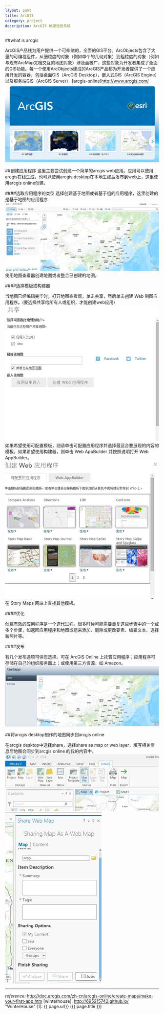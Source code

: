 ```yaml
---
layout: post
title: ArcGIS
category: project
description: ArcGIS 地理信息系统
---
```

##what is arcgis

ArcGIS产品线为用户提供一个可伸缩的，全面的GIS平台。ArcObjects包含了大量的可编程组件，从细粒度的对象（例如单个的几何对象）到粗粒度的对象（例如与现有ArcMap文档交互的地图对象）涉及面极广，这些对象为开发者集成了全面的GIS功能。每一个使用ArcObjects建成的ArcGIS产品都为开发者提供了一个应用开发的容器，包括桌面GIS（ArcGIS Desktop），嵌入式GIS（ArcGIS Engine）以及服务端GIS（ArcGIS Server）
[arcgis-online]http://www.arcgis.com/
![Alt text](../../img/arcgis/arcgis_home_pic.JPG "https://www.arcgis.com/home/")

##创建应用程序
这里主要尝试创建一个简单的arcgis web应用。应用可以使用arcgis在线生成，也可以使用arcgis desktop在本地生成后发布到web上，这里使用arcgis online创建。

####选取应用程序的类型
选择创建基于地图或者基于组的应用程序，这里创建的是基于地图的应用程序
![Alt text](../../img/arcgis/arcgis_map_pic.JPG "创建地图")
使用地图查看器创建地图或者整合已创建的地图。

####选择模板或构建器

当地图已经编辑完毕时，打开地图查看器，单击共享，然后单击创建 Web 制图应用程序。(要选择共享给所有人或组织，才能创建web应用)
![Alt text](../../img/arcgis/arcgis_share_pic.JPG "创建地图")
如果希望使用可配置模板，则请单击可配置应用程序并选择最适合要展现的内容的模板。如果希望使用构建器，则单击 Web AppBuilder 并按照说明打开 Web AppBuilder。
![Alt text](../../img/arcgis/arcgis_template_pic.JPG "应用模板")
在 Story Maps 网站上查找其他模板。

####优化

创建有效的应用程序是一个迭代过程。很多时候可能需要重复这些步骤中的一个或多个步骤，如返回应用程序和地图或组来添加、删除或更改要素、编辑文本、选择新照片等。

####发布

有几个发布选项可供您选择。可在 ArcGIS Online 上托管应用程序；应用程序可存储在自己的组织服务器上；或使用第三方资源，如 Amazon。
![Alt text](../../img/arcgis/arcgis_app_pic.JPG "arcgis web app")

##将arcgis desktop制作的地图同步到arcgis online

在arcgis desktop中选择share，选择share as map or web layer，填写相关信息后地图会同步到arcgis online 的我的内容中。
![Alt text](../../img/arcgis/arcgis_desktop_share_pic.JPG "arcgis desktop")
![Alt text](../../img/arcgis/arcgis_desktop_share_pic2.JPG "arcgis desktop")

---

*reference:*  http://doc.arcgis.com/zh-cn/arcgis-online/create-maps/make-your-first-app.htm
[winterhouse]:    http://695215742.github.io/  "WinterHouse"
[1]:    {{ page.url}}  ({{ page.title }})
